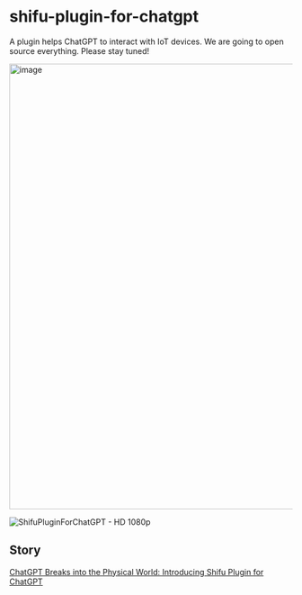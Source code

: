 # shifu-plugin-for-chatgpt
A plugin helps ChatGPT to interact with IoT devices. We are going to open source everything. Please stay tuned!

<img width="792" alt="image" src="https://user-images.githubusercontent.com/6934678/235291575-31919e6f-2603-49d7-88f6-3fc484e37f86.png">

![ShifuPluginForChatGPT - HD 1080p](https://user-images.githubusercontent.com/6934678/235292039-09b8637d-ec21-4e62-b4c9-001114ed4b87.gif)

## Story

[ChatGPT Breaks into the Physical World: Introducing Shifu Plugin for ChatGPT](https://dev.to/saiyan86/chatgpt-breaks-into-the-physical-world-introducing-shifu-plugin-for-chatgpt-2b4p)

